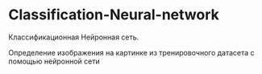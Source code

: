 # Classification-Neural-network
Классификационная Нейронная сеть.

Определение изображения на картинке из тренировочного датасета с помощью нейронной сети
